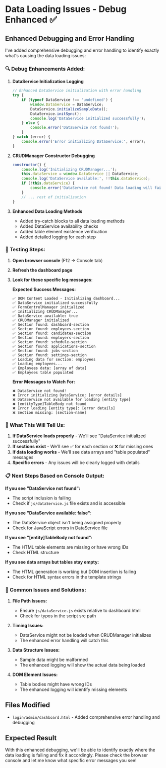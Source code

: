 # Data Loading Issues - Debug Enhanced ✅

## Enhanced Debugging and Error Handling

I've added comprehensive debugging and error handling to identify exactly what's causing the data loading issues:

### 🔍 **Debug Enhancements Added:**

1. **DataService Initialization Logging**
   ```javascript
   // Enhanced DataService initialization with error handling
   try {
       if (typeof DataService !== 'undefined') {
           window.DataService = DataService;
           DataService.initializeSampleData();
           DataService.initSync();
           console.log('DataService initialized successfully');
       } else {
           console.error('DataService not found!');
       }
   } catch (error) {
       console.error('Error initializing DataService:', error);
   }
   ```

2. **CRUDManager Constructor Debugging**
   ```javascript
   constructor() {
       console.log('Initializing CRUDManager...');
       this.dataService = window.DataService || DataService;
       console.log('DataService available:', !!this.dataService);
       if (!this.dataService) {
           console.error('DataService not found! Data loading will fail.');
       }
       // ... rest of initialization
   }
   ```

3. **Enhanced Data Loading Methods**
   - Added try-catch blocks to all data loading methods
   - Added DataService availability checks
   - Added table element existence verification
   - Added detailed logging for each step

### 🧪 **Testing Steps:**

1. **Open browser console** (F12 → Console tab)
2. **Refresh the dashboard page**
3. **Look for these specific log messages:**

   **Expected Success Messages:**
   ```
   ✅ DOM Content Loaded - Initializing dashboard...
   ✅ DataService initialized successfully
   ✅ FormControlManager initialized
   ✅ Initializing CRUDManager...
   ✅ DataService available: true
   ✅ CRUDManager initialized
   ✅ Section found: dashboard-section
   ✅ Section found: employees-section
   ✅ Section found: candidates-section
   ✅ Section found: employers-section
   ✅ Section found: schedule-section
   ✅ Section found: applications-section
   ✅ Section found: jobs-section
   ✅ Section found: settings-section
   ✅ Loading data for section: employees
   ✅ Loading employees...
   ✅ Employees data: [array of data]
   ✅ Employees table populated
   ```

   **Error Messages to Watch For:**
   ```
   ❌ DataService not found!
   ❌ Error initializing DataService: [error details]
   ❌ DataService not available for loading [entity type]
   ❌ [entityType]TableBody not found
   ❌ Error loading [entity type]: [error details]
   ❌ Section missing: [section-name]
   ```

### 🎯 **What This Will Tell Us:**

1. **If DataService loads properly** - We'll see "DataService initialized successfully"
2. **If sections exist** - We'll see ✅ for each section or ❌ for missing ones
3. **If data loading works** - We'll see data arrays and "table populated" messages
4. **Specific errors** - Any issues will be clearly logged with details

### 📋 **Next Steps Based on Console Output:**

**If you see "DataService not found":**
- The script inclusion is failing
- Check if `js/dataService.js` file exists and is accessible

**If you see "DataService available: false":**
- The DataService object isn't being assigned properly
- Check for JavaScript errors in DataService file

**If you see "[entity]TableBody not found":**
- The HTML table elements are missing or have wrong IDs
- Check HTML structure

**If you see data arrays but tables stay empty:**
- The HTML generation is working but DOM insertion is failing
- Check for HTML syntax errors in the template strings

### 🔧 **Common Issues and Solutions:**

1. **File Path Issues:**
   - Ensure `js/dataService.js` exists relative to dashboard.html
   - Check for typos in the script src path

2. **Timing Issues:**
   - DataService might not be loaded when CRUDManager initializes
   - The enhanced error handling will catch this

3. **Data Structure Issues:**
   - Sample data might be malformed
   - The enhanced logging will show the actual data being loaded

4. **DOM Element Issues:**
   - Table bodies might have wrong IDs
   - The enhanced logging will identify missing elements

## Files Modified
- `login/admin/dashboard.html` - Added comprehensive error handling and debugging

## Expected Result
With this enhanced debugging, we'll be able to identify exactly where the data loading is failing and fix it accordingly. Please check the browser console and let me know what specific error messages you see!
